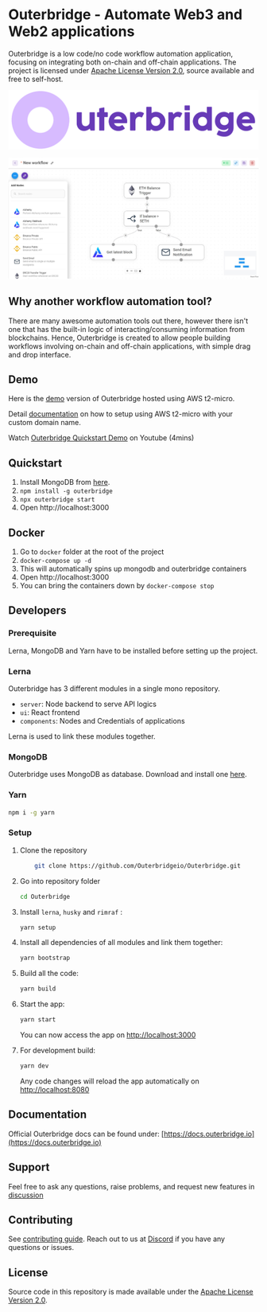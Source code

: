 <!-- markdownlint-disable MD030 -->

# Outerbridge - Automate Web3 and Web2 applications

Outerbridge is a low code/no code workflow automation application, focusing on integrating both on-chain and off-chain applications. The project is licensed under [Apache License Version 2.0](LICENSE.md), source available and free to self-host.

![Outerbridge](./assets/outerbridge_brand.png)

![Outerbridge Screenshot](./assets/screenshot_outerbridge.jpg)

## Why another workflow automation tool?

There are many awesome automation tools out there, however there isn't one that has the built-in logic of interacting/consuming information from blockchains. Hence, Outerbridge is created to allow people building workflows involving on-chain and off-chain applications, with simple drag and drop interface.

## Demo

Here is the [demo](https://demo.outerbridge.io) version of Outerbridge hosted using AWS t2-micro.

Detail [documentation](https://gist.github.com/HenryHengZJ/f8fb7dae0300d18a104cc4a29ec51a7a) on how to setup using AWS t2-micro with your custom domain name.

Watch [Outerbridge Quickstart Demo](https://www.youtube.com/watch?v=x-AfrkKvZ4M) on Youtube (4mins)

## Quickstart

1. Install MongoDB from [here](https://www.mongodb.com/try/download/community?tck=docs_server).
2. `npm install -g outerbridge`
3. `npx outerbridge start`
4. Open http://localhost:3000

## Docker

1. Go to `docker` folder at the root of the project
2. `docker-compose up -d`
3. This will automatically spins up mongodb and outerbridge containers
4. Open http://localhost:3000
5. You can bring the containers down by `docker-compose stop`

## Developers

### Prerequisite

Lerna, MongoDB and Yarn have to be installed before setting up the project.

### Lerna

Outerbridge has 3 different modules in a single mono repository.

-   `server`: Node backend to serve API logics
-   `ui`: React frontend
-   `components`: Nodes and Credentials of applications

Lerna is used to link these modules together.

### MongoDB

Outerbridge uses MongoDB as database. Download and install one [here](https://www.mongodb.com/try/download/community?tck=docs_server).

### Yarn

```bash
npm i -g yarn
```

### Setup

1. Clone the repository

    ```bash
        git clone https://github.com/Outerbridgeio/Outerbridge.git
    ```

2. Go into repository folder

    ```bash
    cd Outerbridge
    ```

3. Install `lerna`, `husky` and `rimraf` :

    ```bash
    yarn setup
    ```

4. Install all dependencies of all modules and link them together:

    ```bash
    yarn bootstrap
    ```

5. Build all the code:

    ```bash
    yarn build
    ```

6. Start the app:

    ```bash
    yarn start
    ```

    You can now access the app on [http://localhost:3000](http://localhost:3000)

7. For development build:

    ```bash
    yarn dev
    ```

    Any code changes will reload the app automatically on [http://localhost:8080](http://localhost:8080)

## Documentation

Official Outerbridge docs can be found under: [https://docs.outerbridge.io](https://docs.outerbridge.io)

## Support

Feel free to ask any questions, raise problems, and request new features in [discussion](https://github.com/Outerbridgeio/Outerbridge/discussions)

## Contributing

See [contributing guide](CONTRIBUTING.md). Reach out to us at [Discord](https://discord.gg/Y9VE4ykPDJ) if you have any questions or issues.

## License

Source code in this repository is made available under the [Apache License Version 2.0](LICENSE.md).

